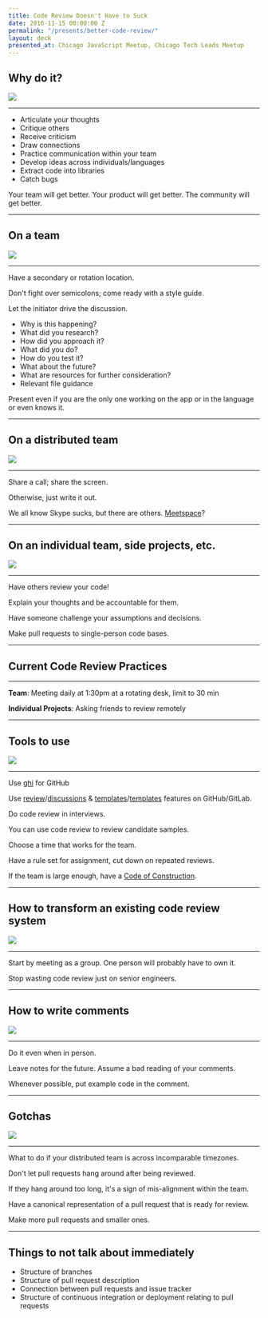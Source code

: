 ```yaml
---
title: Code Review Doesn't Have to Suck
date: 2016-11-15 00:00:00 Z
permalink: "/presents/better-code-review/"
layout: deck
presented_at: Chicago JavaScript Meetup, Chicago Tech Leads Meetup
---
```


## Why do it?

![](http://i.giphy.com/hvM1tC6CPba5a.gif)

---

- Articulate your thoughts
- Critique others
- Receive criticism
- Draw connections 
- Practice communication within your team
- Develop ideas across individuals/languages
- Extract code into libraries
- Catch bugs

Your team will get better. Your product will get better. The community will get better. 


---


## On a team

![](http://i.giphy.com/1264KaMcpCzySY.gif)

---

Have a secondary or rotation location.

Don't fight over semicolons; come ready with a style guide.

Let the initiator drive the discussion.  

- Why is this happening?
- What did you research?
- How did you approach it?
- What did you do?
- How do you test it?
- What about the future?
- What are resources for further consideration?
- Relevant file guidance

Present even if you are the only one working on the app or in the language or even knows it. 


---


## On a distributed team

![](http://i.giphy.com/3o7TKHr47g10ixHpvy.gif)

---

Share a call; share the screen.

Otherwise, just write it out.

We all know Skype sucks, but there are others. [Meetspace][0]?


---


## On an individual team, side projects, etc.

![](http://i.giphy.com/VfyC5j7sR4cso.gif)

---

Have others review your code!

Explain your thoughts and be accountable for them.

Have someone challenge your assumptions and decisions. 

Make pull requests to single-person code bases. 


---

## Current Code Review Practices

---

__Team__: Meeting daily at 1:30pm at a rotating desk, limit to 30 min

__Individual Projects__: Asking friends to review remotely


---


## Tools to use

![](http://i.giphy.com/3hQ0hZDo4QhR6.gif)

---

Use [ghi][1] for GitHub

Use [review][5]/[discussions][6] & [templates][4]/[templates][3] features on GitHub/GitLab. 

Do code review in interviews. 

You can use code review to review candidate samples. 

Choose a time that works for the team.

Have a rule set for assignment, cut down on repeated reviews. 

If the team is large enough, have a [Code of Construction][2].


---


## How to transform an existing code review system

![](http://i.giphy.com/hwDQrYvbyqgBq.gif)

 ---

Start by meeting as a group. One person will probably have to own it. 

Stop wasting code review just on senior engineers.


---


## How to write comments

![](http://i.giphy.com/xHAc8lG6pPH8I.gif)

---

Do it even when in person.

Leave notes for the future. Assume a bad reading of your comments. 

Whenever possible, put example code in the comment. 


---


## Gotchas

![](http://i.giphy.com/EyNdkaG6plg4w.gif)

---

What to do if your distributed team is across incomparable timezones.

Don't let pull requests hang around after being reviewed.

If they hang around too long, it's a sign of mis-alignment within the team.

Have a canonical representation of a pull request that is ready for review. 

Make more pull requests and smaller ones. 


---


## Things to not talk about immediately 

- Structure of branches
- Structure of pull request description
- Connection between pull requests and issue tracker
- Structure of continuous integration or deployment relating to pull requests


[0]: http://www.meetspaceapp.com
[1]: https://github.com/stephencelis/ghi
[2]: https://rfc.zeromq.org/spec:22/C4/
[3]: https://gitlab.com/help/customization/issue_and_merge_request_template.md
[4]: https://help.github.com/articles/creating-a-pull-request-template-for-your-repository/
[5]: https://help.github.com/articles/about-pull-request-reviews/
[6]: https://docs.gitlab.com/ce/user/project/merge_requests/merge_request_discussion_resolution.html

